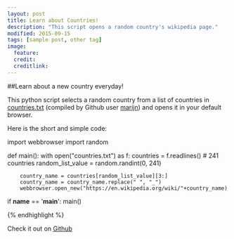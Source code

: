 ```yaml
---
layout: post
title: Learn about Countries!
description: "This script opens a random country's wikipedia page."
modified: 2015-09-15
tags: [sample post, other tag]
image:
  feature:
  credit:
  creditlink: 
---
```

##Learn about a new country everyday!

This python script selects a random country from a list of countries in [countries.txt](https://gist.github.com/marijn/396531#file-countries-txt) (compiled by Github user [marijn](https://github.com/marijn)) and opens it in your default browser.

Here is the short and simple code:

import webbrowser
import random

def main():
    with open("countries.txt") as f:
        countries = f.readlines() # 241 countries
        random_list_value = random.randint(0, 241)

        country_name = countries[random_list_value][3:]
        country_name = country_name.replace(" ", "_")
        webbrowser.open_new("https://en.wikipedia.org/wiki/"+country_name)

if __name__ == '__main__':
   main()
  
{% endhighlight %}

Check it out on [Github](https://github.com/simonkiley/random-wiki-countries)


